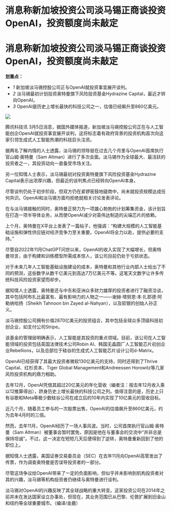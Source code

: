 # 消息称新加坡投资公司淡马锡正商谈投资OpenAI，投资额度尚未敲定

# 消息称新加坡投资公司淡马锡正商谈投资OpenAI，投资额度尚未敲定

**划重点：**

  * _1_ 新加坡淡马锡控股公司正与OpenAI就投资事宜展开谈判。
  * _2_ 淡马锡最初计划投资奥特曼旗下风险投资基金Hydrazine Capital，最近才转向OpenAI。
  * _3_ OpenAI是历史上增长最快的科技公司之一，估值已经飙升至860亿美元。

![](https://inews.gtimg.com/news_bt/OSOUlnbJOkA5XQAbYmRTw3wZrIDQTcUtPRD6KQXFZtCT4AA/1000)

腾讯科技讯
3月5日消息，据国外媒体报道，新加坡淡马锡控股公司正在与人工智能创企OpenAI就投资事宜展开谈判，这将标志着有政府背景的投资机构首次向这家引领生成式人工智能热潮的科技巨头注资。

据两名了解内情的人士透露，淡马锡的领导层在过去几个月里与OpenAI首席执行官山姆·奥特曼（Sam
Altman）进行了多次会面。淡马锡作为全球最大、最活跃的投资者之一，其投资动向一直备受市场关注。

另一位知情人士表示，淡马锡最初对投资奥特曼旗下风险投资基金Hydrazine Capital表示出浓厚兴趣，但最近的谈判焦点已经转向OpenAI本身。

尽管谈判仍处于初步阶段，但双方仍在紧锣密鼓地磋商中，尚未就投资规模达成任何共识。OpenAI和淡马锡方面均拒绝就相关讨论发表评论。

在与淡马锡接触的同时，奥特曼正努力为一项雄心勃勃的计划筹集资金，该计划旨在打造一项半导体业务，从而使OpenAI减少对英伟达制造的尖端芯片的依赖。

上个月，奥特曼在X平台上发表了一篇帖子，他强调：“构建大规模的人工智能基础设施和弹性供应链对经济竞争力至关重要。OpenAI将全力以赴，提供必要的支持。”

尽管自2022年11月ChatGPT问世以来，OpenAI的收入实现了大幅增长，但奥特曼坦言，由于构建和训练模型所需成本惊人，该公司目前仍处于亏损状态。

对于未来几年人工智能基础设施建设的成本，奥特曼和其他行业内部人士给出了不同的预测，这些数字从数千亿美元到高达7万亿美元不等。这笔天文数字让许多传统科技风险投资家望而却步。

据知情人士透露，奥特曼还与中东和亚洲众多财力雄厚的投资者进行了融资洽谈，其中包括阿布扎比最富有、最有影响力的人物之一——谢赫·塔努恩·本·扎耶德·阿勒纳哈扬（Sheikh
Tahnoon bin Zayed al-Nahyan），以及软银的创始人孙正义。

淡马锡控股公司拥有价值2870亿美元的投资组合，其中包括全球众多顶级科技初创企业，如支付公司Stripe。

该基金的管理层明确表示，人工智能是其投资的重点领域。目前，该公司在人工智能领域的投资包括英国法律技术公司Robin
AI、韩国无晶圆厂人工智能芯片初创企业Rebellions，以及总部位于硅谷的生成式人工智能芯片设计公司d-Matrix。

OpenAI已经获得了其最大投资者微软130亿美元的支持，同时还得到了Thrive Capital、红杉资本、Tiger Global
Management和Andreessen Horowitz等几家风险投资机构的鼎力相助。

去年12月，OpenAI凭借其超过20亿美元的年化营收（编者注：按去年12月收入乘以12推算得出），跻身历史上增长最快的科技公司之列。值得注意的是，历史上只有谷歌和Meta等极少数硅谷公司在成立后的10年内实现了10亿美元的营收目标。

近几个月，随着员工参与的一次股票出售，OpenAI的估值飙升至860亿美元，约为去年4月时的三倍。

然而，去年11月，OpenAI经历了一场人事风波。当时，公司首席执行官山姆·奥特曼（Sam
Altman）被董事会暂时罢免，原因是他在与董事会的交流中“并非总是保持坦诚”。不过，这一决定在短短几天后便得到了逆转，奥特曼重新回到了他的职位上。

据知情人士透露，美国证券交易委员会（SEC）在去年11月向OpenAI高管发出了传票，作为调查奥特曼是否误导投资者的一部分。

尽管这场争议给OpenAI带来了一定的负面影响，但似乎并未影响到机构投资者对其的兴趣，淡马锡等机构投资者仍继续与奥特曼进行谈判。

淡马锡对OpenAI的兴趣反映了其全球战略的重大转变。这家投资公司在2014年之前并未在发达国家设立办事处，但现在，其业务范围已从巴黎、伦敦扩展到旧金山和纽约等全球重要城市。（编译/金鹿）

